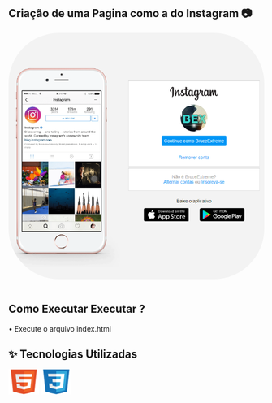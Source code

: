 
## Criação de uma Pagina como a do Instagram 📷


<img align="right"  alt="META"  style="border-radius:100px;" src="Instagram.png" /> 
<p> </P>


## Como Executar Executar ?
<p> • Execute o arquivo index.html </p>


## ✨ Tecnologias Utilizadas
<div style="display: inline_block">
  <img align="center" alt="Allan-HTML" height="50" width="60" src="https://raw.githubusercontent.com/devicons/devicon/master/icons/html5/html5-original.svg">
  <img align="center" alt="Allan-CSS" height="50" width="60" src="https://raw.githubusercontent.com/devicons/devicon/master/icons/css3/css3-original.svg">

